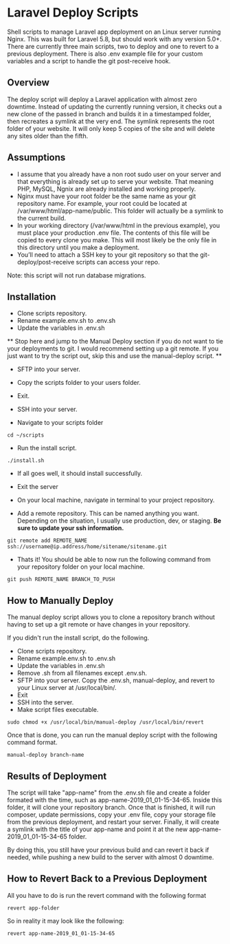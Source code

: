 # Laravel Deploy Scripts
Shell scripts to manage Laravel app deployment on an Linux server running Nginx. This was built for Laravel 5.8, but should work with any version 5.0+. There are currently three main scripts, two to deploy and one to revert to a previous deployment. There is also .env example file for your custom variables and a script to handle the git post-receive hook.

## Overview

The deploy script will deploy a Laravel application with almost zero downtime. Instead of updating the currently running version, it checks out a new clone of the passed in branch and builds it in a timestamped folder, then recreates a symlink at the very end. The symlink represents the root folder of your website. It will only keep 5 copies of the site and will delete any sites older than the fifth.

## Assumptions
* I assume that you already have a non root sudo user on your server and that everything is already set up to serve your website. That meaning PHP, MySQL, Ngnix are already installed and working properly.
* Nginx must have your root folder be the same name as your git repository name. For example, your root could be located at /var/www/html/app-name/public. This folder will actually be a symlink to the current build.
* In your working directory (/var/www/html in the previous example), you must place your production .env file. The contents of this file will be copied to every clone you make. This will most likely be the only file in this directory until you make a deployment.
* You’ll need to attach a SSH key to your git repository so that the git-deploy/post-receive scripts can access your repo.

Note: this script will not run database migrations.

## Installation
* Clone scripts repository.
* Rename example.env.sh to .env.sh
* Update the variables in .env.sh

** Stop here and jump to the Manual Deploy section if you do not want to tie your deployments to git. I would recommend setting up a git remote. If you just want to try the script out, skip this and use the manual-deploy script. **

* SFTP into your server.
* Copy the scripts folder to your users folder. 
* Exit.

* SSH into your server.
* Navigate to your scripts folder
```
cd ~/scripts
```
* Run the install script. 
```
./install.sh
```
* If all goes well, it should install successfully.
* Exit the server

* On your local machine, navigate in terminal to your project repository.
* Add a remote repository. This can be named anything you want. Depending on the situation, I usually use production, dev, or staging. **Be sure to update your ssh information.**
```
git remote add REMOTE_NAME 
ssh://username@ip.address/home/sitename/sitename.git
```

* Thats it! You should be able to now run the following command from your repository folder on your local machine.
```
git push REMOTE_NAME BRANCH_TO_PUSH
```

## How to Manually Deploy
The manual deploy script allows you to clone a repository branch without having to set up a git remote or have changes in your repository. 

If you didn't run the install script, do the following.
* Clone scripts repository.
* Rename example.env.sh to .env.sh
* Update the variables in .env.sh
* Remove .sh from all filenames except .env.sh.
* SFTP into your server. Copy the .env.sh, manual-deploy, and revert to your Linux server at /usr/local/bin/. 
* Exit
* SSH into the server.
* Make script files executable.

```
sudo chmod +x /usr/local/bin/manual-deploy /usr/local/bin/revert
```

Once that is done, you can run the manual deploy script with the following command format.

```
manual-deploy branch-name
```

## Results of Deployment
The script will take "app-name" from the .env.sh file and create a folder formated with the time, such as app-name-2019_01_01-15-34-65. Inside this folder, it will clone your repository branch. Once that is finished, it will run composer, update permissions, copy your .env file, copy your storage file from the previous deployment, and restart your server. Finally, it will create a symlink with the title of your app-name and point it at the new app-name-2019_01_01-15-34-65 folder. 

By doing this, you still have your previous build and can revert it back if needed, while pushing a new build to the server with almost 0 downtime. 

## How to Revert Back to a Previous Deployment
All you have to do is run the revert command with the following format
```
revert app-folder
```

So in reality it may look like the following:

```
revert app-name-2019_01_01-15-34-65
```


